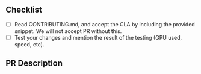 ## Checklist

- [ ] Read CONTRIBUTING.md, and accept the CLA by including the provided snippet. We will not accept PR without this.
- [ ] Test your changes and mention the result of the testing (GPU used, speed, etc).

## PR Description

<!-- Description for the PR -->
